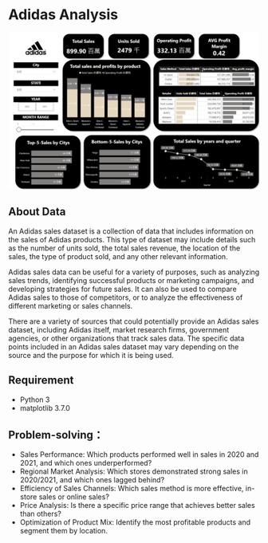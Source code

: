 # Adidas Analysis

![image](https://github.com/RaynaLin/Adidas-data-Analytics/blob/c042a964bdb65e5da838ee359b9c24daa862db17/power_bi_img.png)

## About Data
An Adidas sales dataset is a collection of data that includes information on the sales of Adidas products. This type of dataset may include details such as the number of units sold, the total sales revenue, the location of the sales, the type of product sold, and any other relevant information.

Adidas sales data can be useful for a variety of purposes, such as analyzing sales trends, identifying successful products or marketing campaigns, and developing strategies for future sales. It can also be used to compare Adidas sales to those of competitors, or to analyze the effectiveness of different marketing or sales channels.

There are a variety of sources that could potentially provide an Adidas sales dataset, including Adidas itself, market research firms, government agencies, or other organizations that track sales data. The specific data points included in an Adidas sales dataset may vary depending on the source and the purpose for which it is being used.


## Requirement
 - Python 3
 - matplotlib 3.7.0

## Problem-solving：
 - Sales Performance: Which products performed well in sales in 2020 and 2021, and which ones underperformed?
 - Regional Market Analysis: Which stores demonstrated strong sales in 2020/2021, and which ones lagged behind?
 - Efficiency of Sales Channels: Which sales method is more effective, in-store sales or online sales?
 - Price Analysis: Is there a specific price range that achieves better sales than others?
 - Optimization of Product Mix: Identify the most profitable products and segment them by location.
